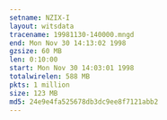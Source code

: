```yaml
---
setname: NZIX-I
layout: witsdata
tracename: 19981130-140000.mngd
end: Mon Nov 30 14:13:02 1998
gzsize: 60 MB
len: 0:10:00
start: Mon Nov 30 14:03:01 1998
totalwirelen: 588 MB
pkts: 1 million
size: 123 MB
md5: 24e9e4fa525678db3dc9ee8f7121abb2
---
```

